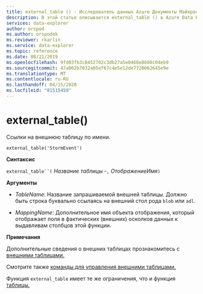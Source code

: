 ```yaml
---
title: external_table () - Исследователь данных Azure Документы Майкрософт
description: В этой статье описывается external_table () в Azure Data Explorer.
services: data-explorer
author: orspod
ms.author: orspodek
ms.reviewer: rkarlin
ms.service: data-explorer
ms.topic: reference
ms.date: 08/21/2019
ms.openlocfilehash: 9fd03fb3c8452702c3db27a5e0466e8608c04eb9
ms.sourcegitcommit: 47a002b7032a05ef67c4e5e12de7720062645e9e
ms.translationtype: MT
ms.contentlocale: ru-RU
ms.lasthandoff: 04/15/2020
ms.locfileid: "81515459"
---
```

# <a name="external_table"></a>external_table()

Ссылки на внешнюю таблицу по имени.

```kusto
external_table('StormEvent')
```

**Синтаксис**

`external_table``(` *Название таблицы* -`,` *ОтображениеИмя*`)`

**Аргументы**

* *TableName*: Название запрашиваемой внешней таблицы.
  Должно быть строка буквально ссылаясь на внешний стол рода `blob` или `adl`. <!-- TODO: Document data formats supported -->

* *MappingName*: Дополнительное имя объекта отображения, который отображает поля в фактических (внешних) осколков данных к выдавливам столбцов этой функции.

**Примечания**

Дополнительные сведения о внешних таблицах прознакомитесь с [внешними таблицами.](schema-entities/externaltables.md)

Смотрите также [команды для управления внешними таблицами.](../management/externaltables.md)

Функция `external_table` имеет те же ограничения, что и функция [таблицы.](tablefunction.md)